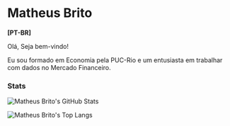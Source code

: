 # Matheus Brito

<b>[PT-BR]</b>

Olá, Seja bem-vindo!

Eu sou formado em Economia pela PUC-Rio e um entusiasta em trabalhar com dados no Mercado Financeiro.

### Stats

![Matheus Brito's GitHub Stats](https://github-readme-stats.vercel.app/api?username=matheuslbrito&theme=nord&show_icons=true)

![Matheus Brito's Top Langs](https://github-readme-stats.vercel.app/api/top-langs/?username=matheuslbrito&layout=compact)
